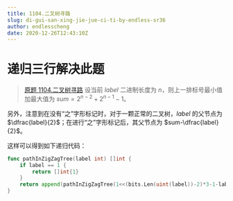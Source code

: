 ```yaml
---
title: 1104.二叉树寻路
slug: di-gui-san-xing-jie-jue-ci-ti-by-endless-sr36
author: endlesscheng
date: 2020-12-26T12:43:10Z
---
```

# 递归三行解决此题
 
> [原题 1104.二叉树寻路](https://leetcode.cn/problems/path-in-zigzag-labelled-binary-tree)
设当前 $label$ 二进制长度为 $n$，则上一排标号最小值加最大值为 $sum=2^{n-2}+2^{n-1}-1$。

另外，注意到在没有“之”字形标记时，对于一颗正常的二叉树，$label$ 的父节点为 $\dfrac{label}{2}$；在进行“之”字形标记后，其父节点为 $sum-\dfrac{label}{2}$。

这样可以得到如下递归代码：

```go
func pathInZigZagTree(label int) []int {
	if label == 1 {
		return []int{1}
	}
	return append(pathInZigZagTree(1<<(bits.Len(uint(label))-2)*3-1-label/2), label)
}
```
